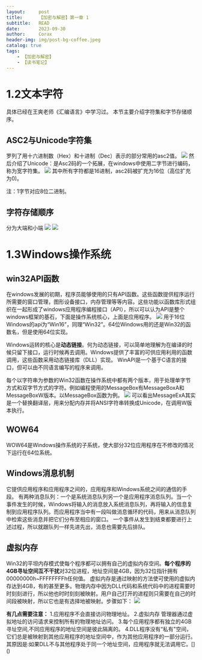 ```yaml
---
layout:     post
title:      【加密与解密】第一章 1
subtitle:   READ
date:       2023-09-30
author:     Corax
header-img: img/post-bg-coffee.jpeg
catalog: true
tags:
    - 【加密与解密】
    - 【读书笔记】
---
```




# 1.2文本字符

具体已经在王爽老师《汇编语言》中学习过。
本节主要介绍字符集和字节存储顺序。


## ASC2与Unicode字符集
罗列了用十六进制数（Hex）和十进制（Dec）表示的部分常用的asc2值。
![](https://typora-1321221957.cos.ap-shanghai.myqcloud.com/image1/202311021139667.png)
然后介绍了Unicode：是Asc2码的一个拓展，在windows中使用二字节进行编码，称为宽字符集。
![](https://typora-1321221957.cos.ap-shanghai.myqcloud.com/image1/202311021139668.png)
其中所有字符都是16进制，asc2码被扩充为16位（高位扩充为0)。

注：1字节对应8位二进制。


## 字符存储顺序
分为大端和小端
![](https://typora-1321221957.cos.ap-shanghai.myqcloud.com/image1/202311021139670.png)
![](https://typora-1321221957.cos.ap-shanghai.myqcloud.com/image1/202311021139671.png)




# 1.3Windows操作系统


## win32API函数
在windows发展的初期，程序员能够使用的只有API函数。这些函数提供程序运行所需要的窗口管理，图形设备接口，内存管理等等内容。这些功能以函数库形式组织在一起形成了windows应用程序编程接口（API），所以可以认为API是整个windows框架的基石，下面是操作系统核心，上面是应用程序。
![](https://typora-1321221957.cos.ap-shanghai.myqcloud.com/image1/202311021139672.png)
用于16位Windows的api为“Win16”，同理“Win32”。64位Windows用的还是Win32的函数名，但是使用64位实现。

Windows运转的核心是**动态链接**。何为动态链接，可以简单地理解为在编译的时候只留下接口，运行时候再去调用。Windows提供了丰富的可供应用利用的函数调用，这些函数采用动态链接库（DLL）实现。
WinAPI是一个基于C语言的接口，但可以由不同语言编写的程序来调用。

每个以字符串为参数的Win32函数在操作系统中都有两个版本，用于处理单字节方式和双字节方式的字符。例如编程使用的MessageBox有MessageBoxA和MessageBoxW版本。以MessageBox函数为例。
![](https://typora-1321221957.cos.ap-shanghai.myqcloud.com/image1/202311021139673.png)
可以看出MessageExA其实是一个替换翻译层，用来分配内存并将ANSI字符串转换成Unicode，在调用W版本执行。


## WOW64
WOW64是Windows操作系统的子系统，使大部分32位应用程序在不修改的情况下运行在64位系统。


## Windows消息机制
它提供应用程序和应用程序之间的，应用程序和Windows系统之间的通信的手段。
有两种消息队列：一个是系统消息队列另一个是应用程序消息队列。当一个事件发生的时候，Windows将输入的消息放入系统消息队列，再将输入的信息复制到应用程序队列。而应用程序当中有一段叫做消息循环的代码，用来从消息队列中检索这些消息并把它们分布至相应的窗口。
一个事件从发生到结束都要进行上述过程，所以就跟队列一样先进先出，消息也需要先后排队。


## 虚拟内存
Win32的平坦内存模式使每个程序都可以拥有自己的虚拟内存空间。**每个程序的4GB寻址空间互不干扰**对32位进程，地址空间是4GB，因为32位指针拥有00000000h~FFFFFFFFh任何值。
虚拟内存是通过映射的方法使可使用的虚拟内存达到4GB，有的甚至更多。物理内存中因为DLL代码和系统代码中的进程需要时时刻刻进行，所以他也时时刻刻被映射。用户自己打开的进程则只需要在自己的时间段被映射，所以它也是有选择地被映射。步骤如下：
![](https://typora-1321221957.cos.ap-shanghai.myqcloud.com/image1/202311021139674.png)

**有几点需要注意：**
1.应用程序不会直接访问物理地址。
2.虚拟内存 管理器通过虚拟地址的访问请求来控制所有的物理地址访问。
3.每个应用程序都有独立的4GB寻址空间,不同应用程序的地址空间是彼此隔离的。
4.DLL程序没有“私有"空间，它们总是被映射到其他应用程序的地址空间中，作为其他应用程序的一部分运行。其原因是:如果DLL不与其他程序处于同一个地址空间，应用程序就无法调用它。[[]()]()
